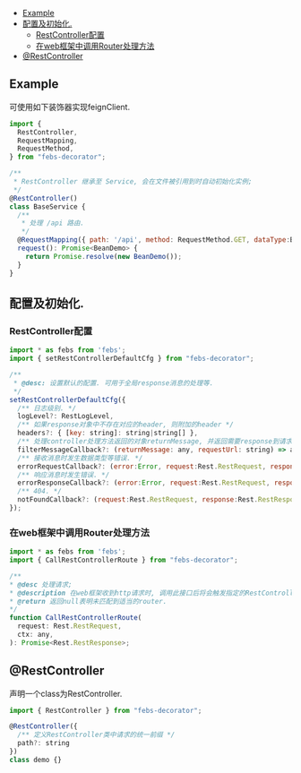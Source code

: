 
- [Example](#example)
- [配置及初始化.](#配置及初始化)
  - [RestController配置](#restcontroller配置)
  - [在web框架中调用Router处理方法](#在web框架中调用router处理方法)
- [@RestController](#restcontroller)

## Example

可使用如下装饰器实现feignClient.

```js
import { 
  RestController,
  RequestMapping, 
  RequestMethod,
} from "febs-decorator";

/**
 * RestController 继承至 Service, 会在文件被引用到时自动初始化实例; 
 */
@RestController()
class BaseService {
  /**
   * 处理 /api 路由.
   */
  @RequestMapping({ path: '/api', method: RequestMethod.GET, dataType:BeanDemo })
  request(): Promise<BeanDemo> {
    return Promise.resolve(new BeanDemo());
  }
}
```

## 配置及初始化.

### RestController配置

```js
import * as febs from 'febs';
import { setRestControllerDefaultCfg } from "febs-decorator";

/**
 * @desc: 设置默认的配置. 可用于全局response消息的处理等.
 */
setRestControllerDefaultCfg({
  /** 日志级别. */
  logLevel?: RestLogLevel,
  /** 如果response对象中不存在对应的header, 则附加的header */
  headers?: { [key: string]: string|string[] },
  /** 处理controller处理方法返回的对象returnMessage, 并返回需要response到请求端的内容 */
  filterMessageCallback?: (returnMessage: any, requestUrl: string) => any,
  /** 接收消息时发生数据类型等错误. */
  errorRequestCallback?: (error:Error, request:Rest.RestRequest, response:Rest.RestResponse ) => void,
  /** 响应消息时发生错误. */
  errorResponseCallback?: (error:Error, request:Rest.RestRequest, response:Rest.RestResponse ) => void,
  /** 404. */
  notFoundCallback?: (request:Rest.RestRequest, response:Rest.RestResponse ) => void,
});
```

### 在web框架中调用Router处理方法

```js
import * as febs from 'febs';
import { CallRestControllerRoute } from "febs-decorator";

/**
* @desc 处理请求; 
* @description 在web框架收到http请求时, 调用此接口后将会触发指定的RestController进行处理. 当匹配到一个处理后即中断后续匹配.
* @return 返回null表明未匹配到适当的router.
*/
function CallRestControllerRoute(
  request: Rest.RestRequest,
  ctx: any,
): Promise<Rest.RestResponse>;
```

## @RestController

声明一个class为RestController.

```js
import { RestController } from "febs-decorator";

@RestController({
  /** 定义RestController类中请求的统一前缀 */
  path?: string
})
class demo {}
```